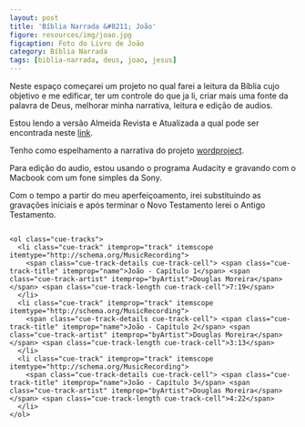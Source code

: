 ```yaml
---
layout: post
title: 'Bíblia Narrada &#8211; João'
figure: resources/img/joao.jpg
figcaption: Foto do Livro de João
category: Bíblia Narrada
tags: [biblia-narrada, deus, joao, jesus]
---
```

Neste espaço começarei um projeto no qual farei a leitura da Bíblia cujo objetivo e me edificar, ter um controle do que ja li, criar mais uma fonte da palavra de Deus, melhorar minha narrativa, leitura e edição de audios.

Estou lendo a versão Almeida Revista e Atualizada a qual pode ser encontrada neste <a href="http://biblia.com.br/joaoferreiraalmeidarevistaatualizada/" target="_blank">link</a>.

Tenho como espelhamento a narrativa do projeto <a href="https://www.wordproject.org/bibles/audio/04_portuguese/" target="_blank">wordproject</a>.
<!--more-->
Para edição do audio, estou usando o programa Audacity e gravando com o Macbook com um fone simples da Sony.

Com o tempo a partir do meu aperfeiçoamento, irei substituindo as gravações iniciais e após terminar o Novo Testamento lerei o Antigo Testamento.

<div class="cue-playlist-container">
  <div class="cue-playlist" itemscope itemtype="http://schema.org/MusicPlaylist">
    <meta itemprop="numTracks" content="3" />
    <audio src="resources/mp3/biblia-narrada/joao/joao-1.mp3" controls preload="none" class="cue-audio" style="width: 100%; height: auto"></audio>

    <ol class="cue-tracks">
      <li class="cue-track" itemprop="track" itemscope itemtype="http://schema.org/MusicRecording">
        <span class="cue-track-details cue-track-cell"> <span class="cue-track-title" itemprop="name">João - Capítulo 1</span> <span class="cue-track-artist" itemprop="byArtist">Douglas Moreira</span> </span> <span class="cue-track-length cue-track-cell">7:19</span>
      </li>
      <li class="cue-track" itemprop="track" itemscope itemtype="http://schema.org/MusicRecording">
        <span class="cue-track-details cue-track-cell"> <span class="cue-track-title" itemprop="name">João - Capítulo 2</span> <span class="cue-track-artist" itemprop="byArtist">Douglas Moreira</span> </span> <span class="cue-track-length cue-track-cell">3:13</span>
      </li>
      <li class="cue-track" itemprop="track" itemscope itemtype="http://schema.org/MusicRecording">
        <span class="cue-track-details cue-track-cell"> <span class="cue-track-title" itemprop="name">João - Capítulo 3</span> <span class="cue-track-artist" itemprop="byArtist">Douglas Moreira</span> </span> <span class="cue-track-length cue-track-cell">4:22</span>
      </li>
    </ol>
  </div>
</div>